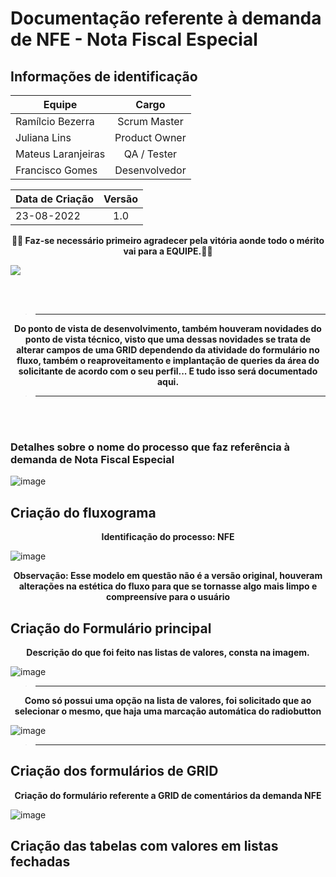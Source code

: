 # Documentação referente à demanda de NFE - Nota Fiscal Especial

 ## Informações de identificação 
| Equipe   |      Cargo      |
|----------|:-------------:|
| Ramílcio Bezerra |  Scrum Master |
| Juliana Lins |  Product Owner |
| Mateus Laranjeiras |    QA / Tester   |
| Francisco Gomes | Desenvolvedor |

|Data de Criação| Versão |
|----------|:-------------:|
|23-08-2022|1.0|
 

<p align = "center">
    <strong> 🎉🎉 Faz-se necessário primeiro agradecer pela vitória aonde todo o mérito vai para a EQUIPE.🎉🎉 </strong> 
</p>

![](https://media1.giphy.com/media/lnlAifQdenMxW/giphy.gif?cid=ecf05e47gja10kjfw7fknwe7f8nu5yktynthcera7if0e733&rid=giphy.gif&ct=g)

<br>
<br>

> -----------------------------------------------------------------

<p align = "center">
    <strong> Do ponto de vista de desenvolvimento, também houveram novidades do ponto de vista técnico, visto que uma dessas novidades se trata de alterar campos de                uma GRID dependendo da atividade do formulário no fluxo, também o reaproveitamento e implantação de queries da área do solicitante de acordo com o seu                  perfil... E tudo isso será documentado aqui. </strong> 
</p>

> -----------------------------------------------------------------

<br>
<br>

### Detalhes sobre o nome do processo que faz referência à demanda de Nota Fiscal Especial
![image](https://user-images.githubusercontent.com/95197081/186149322-e0059a4a-39fe-49e3-a7ea-e39967af550c.png)




## Criação do fluxograma

<p align = "center">
    <strong> Identificação do processo: NFE </strong> 
</p>

![image](https://user-images.githubusercontent.com/95197081/186168287-135d2ef8-bc7e-41af-8535-cd1d75d9c144.png)

<p align = "center">
    <strong> Observação: Esse modelo em questão não é a versão original, houveram alterações na estética do fluxo para que se tornasse algo mais limpo e compreensíve para o usuário </strong> 
</p>


## Criação do Formulário principal
<p align = "center">
    <strong> Descrição do que foi feito nas listas de valores, consta na imagem. </strong> 
</p>

![image](https://user-images.githubusercontent.com/95197081/186170492-3e034a40-f9ec-42d3-b14b-e37d8405105d.png)
> -----------------------------------------------------------------


<p align = "center">
    <strong> Como só possui uma opção na lista de valores, foi solicitado que ao selecionar o mesmo, que haja uma marcação automática do radiobutton </strong> 
</p>

![image](https://user-images.githubusercontent.com/95197081/186171847-d980c69d-53c0-4dde-84c7-d8ef833ebd9d.png)
> -----------------------------------------------------------------


## Criação dos formulários de GRID

<p align = "center">
    <strong> Criação do formulário referente a GRID de comentários da demanda NFE </strong> 
</p>

![image](https://user-images.githubusercontent.com/95197081/186219711-6bc59223-c07b-4642-9446-544a2751f7ba.png)


## Criação das tabelas com valores em listas fechadas
